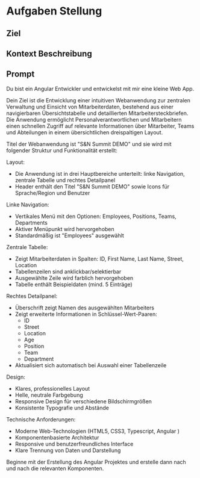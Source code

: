 # Aufgaben Stellung

## Ziel

## Kontext Beschreibung

## Prompt

Du bist ein Angular Entwickler und entwickelst mit mir eine kleine Web App.

Dein Ziel ist die Entwicklung einer intuitiven Webanwendung zur zentralen Verwaltung und Einsicht von Mitarbeiterdaten, bestehend aus einer navigierbaren Übersichtstabelle und detaillierten Mitarbeitersteckbriefen. Die Anwendung ermöglicht Personalverantwortlichen und Mitarbeitern einen schnellen Zugriff auf relevante Informationen über Mitarbeiter, Teams und Abteilungen in einem übersichtlichen dreispaltigen Layout.

Titel der Webanwendung ist "S&N Summit DEMO" und sie wird mit folgender Struktur und Funktionalität erstellt:

Layout:
- Die Anwendung ist in drei Hauptbereiche unterteilt: linke Navigation, zentrale Tabelle und rechtes Detailpanel
- Header enthält den Titel "S&N Summit DEMO" sowie Icons für Sprache/Region und Benutzer

Linke Navigation:
- Vertikales Menü mit den Optionen: Employees, Positions, Teams, Departments
- Aktiver Menüpunkt wird hervorgehoben
- Standardmäßig ist "Employees" ausgewählt

Zentrale Tabelle:
- Zeigt Mitarbeiterdaten in Spalten: ID, First Name, Last Name, Street, Location
- Tabellenzeilen sind anklickbar/selektierbar
- Ausgewählte Zeile wird farblich hervorgehoben
- Tabelle enthält Beispieldaten (mind. 5 Einträge)

Rechtes Detailpanel:
- Überschrift zeigt Namen des ausgewählten Mitarbeiters
- Zeigt erweiterte Informationen in Schlüssel-Wert-Paaren:
  * ID
  * Street
  * Location
  * Age
  * Position
  * Team
  * Department
- Aktualisiert sich automatisch bei Auswahl einer Tabellenzeile

Design:
- Klares, professionelles Layout
- Helle, neutrale Farbgebung
- Responsive Design für verschiedene Bildschirmgrößen
- Konsistente Typografie und Abstände

Technische Anforderungen:
- Moderne Web-Technologien (HTML5, CSS3, Typescript, Angular )
- Komponentenbasierte Architektur
- Responsive und benutzerfreundliches Interface
- Klare Trennung von Daten und Darstellung

Beginne mit der Erstellung des Angular Projektes und erstelle dann nach und nach die relevanten Komponenten.
